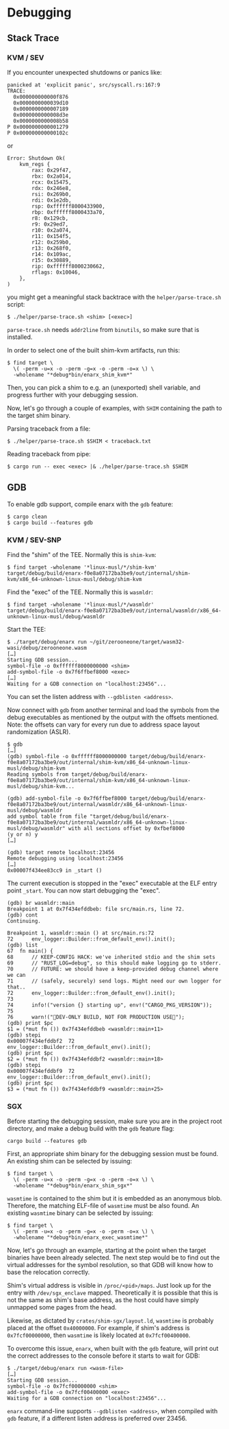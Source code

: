 # Debugging

## Stack Trace

### KVM / SEV

If you encounter unexpected shutdowns or panics like:

```
panicked at 'explicit panic', src/syscall.rs:167:9
TRACE:
  0x000000000000f876
  0x0000000000039d10
  0x0000000000007189
  0x0000000000008d3e
  0x0000000000008b58
P 0x0000000000001279
P 0x000000000000102c
```

or

```
Error: Shutdown Ok(
    kvm_regs {
        rax: 0x29f47,
        rbx: 0x2a014,
        rcx: 0x15475,
        rdx: 0x246e8,
        rsi: 0x269b0,
        rdi: 0x1e2db,
        rsp: 0xffffff8000433900,
        rbp: 0xffffff8000433a70,
        r8: 0x129cb,
        r9: 0x29ed7,
        r10: 0x2a074,
        r11: 0x154f5,
        r12: 0x259b0,
        r13: 0x268f0,
        r14: 0x109ac,
        r15: 0x30889,
        rip: 0xffffff8000230662,
        rflags: 0x10046,
    },
)
```

you might get a meaningful stack backtrace with the `helper/parse-trace.sh` script:

```console
$ ./helper/parse-trace.sh <shim> [<exec>]
```

`parse-trace.sh` needs `addr2line` from `binutils`, so make sure that is installed.

In order to select one of the built shim-kvm artifacts, run this:

```console
$ find target \
  \( -perm -u=x -o -perm -g=x -o -perm -o=x \) \
  -wholename "*debug*bin/enarx_shim_kvm*"
```

Then, you can pick a shim to e.g. an (unexported) shell variable, and
progress further with your debugging session.

Now, let's go through a couple of examples, with `SHIM` containing
the path to the target shim binary.

Parsing traceback from a file:
```console
$ ./helper/parse-trace.sh $SHIM < traceback.txt
```

Reading traceback from pipe:
```console
$ cargo run -- exec <exec> |& ./helper/parse-trace.sh $SHIM
```

## GDB

To enable gdb support, compile enarx with the `gdb` feature:

```console
$ cargo clean
$ cargo build --features gdb
```

### KVM / SEV-SNP

Find the "shim" of the TEE. Normally this is `shim-kvm`:
```console
$ find target -wholename '*linux-musl/*/shim-kvm'
target/debug/build/enarx-f0e8a07172ba3be9/out/internal/shim-kvm/x86_64-unknown-linux-musl/debug/shim-kvm
```

Find the "exec" of the TEE. Normally this is `wasmldr`:
```console
$ find target -wholename '*linux-musl/*/wasmldr'
target/debug/build/enarx-f0e8a07172ba3be9/out/internal/wasmldr/x86_64-unknown-linux-musl/debug/wasmldr
```

Start the TEE:
```console
$ ./target/debug/enarx run ~/git/zerooneone/target/wasm32-wasi/debug/zerooneone.wasm
[…]
Starting GDB session...
symbol-file -o 0xffffff8000000000 <shim>
add-symbol-file -o 0x7f6ffbef8000 <exec>
[…]
Waiting for a GDB connection on "localhost:23456"...
```

You can set the listen address with `--gdblisten <address>`.

Now connect with `gdb` from another terminal and load the symbols from the debug executables as mentioned by the output
with the offsets mentioned. Note: the offsets can vary for every run due to address space layout randomization (ASLR).
```console
$ gdb
[…]
(gdb) symbol-file -o 0xffffff8000000000 target/debug/build/enarx-f0e8a07172ba3be9/out/internal/shim-kvm/x86_64-unknown-linux-musl/debug/shim-kvm
Reading symbols from target/debug/build/enarx-f0e8a07172ba3be9/out/internal/shim-kvm/x86_64-unknown-linux-musl/debug/shim-kvm...

(gdb) add-symbol-file -o 0x7f6ffbef8000 target/debug/build/enarx-f0e8a07172ba3be9/out/internal/wasmldr/x86_64-unknown-linux-musl/debug/wasmldr
add symbol table from file "target/debug/build/enarx-f0e8a07172ba3be9/out/internal/wasmldr/x86_64-unknown-linux-musl/debug/wasmldr" with all sections offset by 0xfbef8000
(y or n) y
[…]

(gdb) target remote localhost:23456
Remote debugging using localhost:23456
[…]
0x00007f434ee83cc9 in _start ()
```

The current execution is stopped in the "exec" executable at the ELF entry point `_start`. You can now start debugging the "exec".

```console
(gdb) br wasmldr::main
Breakpoint 1 at 0x7f434efddbeb: file src/main.rs, line 72.
(gdb) cont
Continuing.

Breakpoint 1, wasmldr::main () at src/main.rs:72
72	    env_logger::Builder::from_default_env().init();
(gdb) list
67	fn main() {
68	    // KEEP-CONFIG HACK: we've inherited stdio and the shim sets
69	    // "RUST_LOG=debug", so this should make logging go to stderr.
70	    // FUTURE: we should have a keep-provided debug channel where we can
71	    // (safely, securely) send logs. Might need our own logger for that..
72	    env_logger::Builder::from_default_env().init();
73	
74	    info!("version {} starting up", env!("CARGO_PKG_VERSION"));
75	
76	    warn!("🌭DEV-ONLY BUILD, NOT FOR PRODUCTION USE🌭");
(gdb) print $pc
$1 = (*mut fn ()) 0x7f434efddbeb <wasmldr::main+11>
(gdb) stepi
0x00007f434efddbf2	72	    env_logger::Builder::from_default_env().init();
(gdb) print $pc
$2 = (*mut fn ()) 0x7f434efddbf2 <wasmldr::main+18>
(gdb) stepi
0x00007f434efddbf9	72	    env_logger::Builder::from_default_env().init();
(gdb) print $pc
$3 = (*mut fn ()) 0x7f434efddbf9 <wasmldr::main+25>
```

### SGX

Before starting the debugging session, make sure you are in the project root
directory, and make a debug build with the `gdb` feature flag:

```
cargo build --features gdb
```

First, an appropriate shim binary for the debugging session must be found. An
existing shim can be selected by issuing:

```console
$ find target \
  \( -perm -u=x -o -perm -g=x -o -perm -o=x \) \
  -wholename "*debug*bin/enarx_shim_sgx*"
```

`wasmtime` is contained to the shim but it is embedded as an anonymous blob.
Therefore, the matching ELF-file of `wasmtime`  must be also found.  An existing
`wasmtime` binary can be selected by issuing:

```console
$ find target \
  \( -perm -u=x -o -perm -g=x -o -perm -o=x \) \
  -wholename "*debug*bin/enarx_exec_wasmtime*"
```

Now, let's go through an example, starting at the point when the target binaries
have been already selected.  The next step would be to find out the virtual
addresses for the symbol resolution, so that GDB will know how to base the
relocation correctly.

Shim's virtual address is visible in `/proc/<pid>/maps`.  Just look up for the
entry with `/dev/sgx_enclave` mapped.  Theoretically it is possible that this is
not the same as shim's base address, as the host could have simply unmapped some
pages from the head.

Likewise, as dictated by `crates/shim-sgx/layout.ld`,  `wasmtime` is probably
placed at the offset `0x40000000`.  For example, if shim's address is
`0x7fcf00000000`, then `wasmtime` is likely located at `0x7fcf00400000`.

To overcome this issue, `enarx`, when built with the `gdb` feature, will print
out the correct addresses to the console before it starts to wait for GDB:

```console
$ ./target/debug/enarx run <wasm-file>
[…]
Starting GDB session...
symbol-file -o 0x7fcf00000000 <shim>
add-symbol-file -o 0x7fcf00400000 <exec>
Waiting for a GDB connection on "localhost:23456"...
```

`enarx` command-line supports `--gdblisten <address>`, when compiled with `gdb`
feature, if a different listen address is preferred over 23456.
